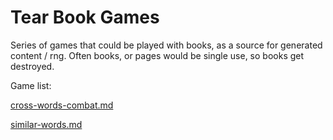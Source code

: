 
# Tear Book Games

Series of games that could be played with books, as a source for generated content / rng. Often books, or pages would be single use, so books get destroyed.

Game list:

[cross-words-combat.md](01-cross-words-combat/cross-words-combat.md)

[similar-words.md](02-similar-words/similar-words.md)

